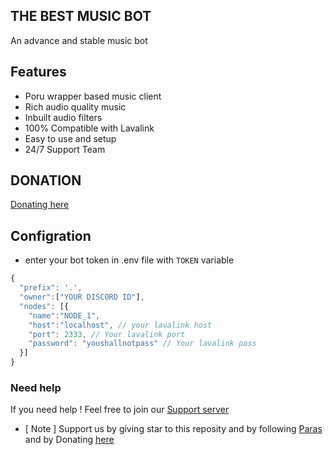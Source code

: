 ## THE BEST MUSIC BOT

An advance and stable music bot

## Features
- Poru wrapper based music client
- Rich audio quality music
- Inbuilt audio filters
- 100% Compatible with Lavalink
- Easy to use and setup
- 24/7 Support Team

## DONATION
[Donating here](https://ko-fi.com/parasdev)

## Configration

- enter your bot token in .env file with `TOKEN` variable
```js
{
  "prefix": '.',
  "owner":["YOUR DISCORD ID"],
  "nodes": [{
    "name":"NODE_1",
    "host":"localhost", // your lavalink host
    "port": 2333, // Your lavalink port
    "password": "youshallnotpass" // Your lavalink pass
  }]
}
```
### Need help
If you need help ! Feel free to join our [Support server](https://discord.gg/b3k6XNA5pw)

- [ Note ] Support us by giving star to this reposity and by following [Paras](https://github.com/parasop) and by Donating [here](https://ko-fi.com/parasdev)
